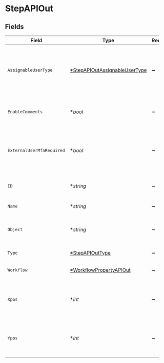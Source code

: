 # StepAPIOut


## Fields

| Field                                                                                | Type                                                                                 | Required                                                                             | Description                                                                          | Example                                                                              |
| ------------------------------------------------------------------------------------ | ------------------------------------------------------------------------------------ | ------------------------------------------------------------------------------------ | ------------------------------------------------------------------------------------ | ------------------------------------------------------------------------------------ |
| `AssignableUserType`                                                                 | [*StepAPIOutAssignableUserType](../../models/shared/stepapioutassignableusertype.md) | :heavy_minus_sign:                                                                   | Indicates which users are allowed to be assigned this step on a record               | APP_USERS                                                                            |
| `EnableComments`                                                                     | **bool*                                                                              | :heavy_minus_sign:                                                                   | Whether comments are displayed on a step                                             | false                                                                                |
| `ExternalUserMfaRequired`                                                            | **bool*                                                                              | :heavy_minus_sign:                                                                   | Whether MFA is required for external users to access this step.                      | false                                                                                |
| `ID`                                                                                 | **string*                                                                            | :heavy_minus_sign:                                                                   | The unique ID of this Risk Cloud resource                                            | a1b2c3d4                                                                             |
| `Name`                                                                               | **string*                                                                            | :heavy_minus_sign:                                                                   | The name of the step                                                                 | Identify Risk                                                                        |
| `Object`                                                                             | **string*                                                                            | :heavy_minus_sign:                                                                   | Identifies the type of object this data represents                                   | step                                                                                 |
| `Type`                                                                               | [*StepAPIOutType](../../models/shared/stepapiouttype.md)                             | :heavy_minus_sign:                                                                   | The type of the step                                                                 | ORIGIN                                                                               |
| `Workflow`                                                                           | [*WorkflowPropertyAPIOut](../../models/shared/workflowpropertyapiout.md)             | :heavy_minus_sign:                                                                   | The parent workflow of the step                                                      |                                                                                      |
| `Xpos`                                                                               | **int*                                                                               | :heavy_minus_sign:                                                                   | The x-coordinate of the step in the application builder                              | 20                                                                                   |
| `Ypos`                                                                               | **int*                                                                               | :heavy_minus_sign:                                                                   | The y-coordinate of the step in the application builder                              | 20                                                                                   |